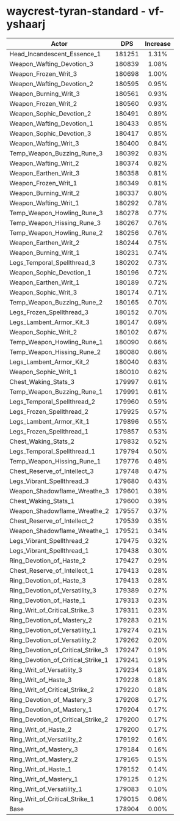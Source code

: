 # waycrest-tyran-standard - vf-yshaarj
| Actor | DPS | Increase |
|---|:---:|:---:|
|Head_Incandescent_Essence_1|181251|1.31%|
|Weapon_Wafting_Devotion_3|180839|1.08%|
|Weapon_Frozen_Writ_3|180698|1.00%|
|Weapon_Wafting_Devotion_2|180595|0.95%|
|Weapon_Burning_Writ_3|180561|0.93%|
|Weapon_Frozen_Writ_2|180560|0.93%|
|Weapon_Sophic_Devotion_2|180491|0.89%|
|Weapon_Wafting_Devotion_1|180433|0.85%|
|Weapon_Sophic_Devotion_3|180417|0.85%|
|Weapon_Wafting_Writ_3|180400|0.84%|
|Temp_Weapon_Buzzing_Rune_3|180392|0.83%|
|Weapon_Wafting_Writ_2|180374|0.82%|
|Weapon_Earthen_Writ_3|180358|0.81%|
|Weapon_Frozen_Writ_1|180349|0.81%|
|Weapon_Burning_Writ_2|180337|0.80%|
|Weapon_Wafting_Writ_1|180292|0.78%|
|Temp_Weapon_Howling_Rune_3|180278|0.77%|
|Temp_Weapon_Hissing_Rune_3|180267|0.76%|
|Temp_Weapon_Howling_Rune_2|180256|0.76%|
|Weapon_Earthen_Writ_2|180244|0.75%|
|Weapon_Burning_Writ_1|180231|0.74%|
|Legs_Temporal_Spellthread_3|180202|0.73%|
|Weapon_Sophic_Devotion_1|180196|0.72%|
|Weapon_Earthen_Writ_1|180189|0.72%|
|Weapon_Sophic_Writ_3|180174|0.71%|
|Temp_Weapon_Buzzing_Rune_2|180165|0.70%|
|Legs_Frozen_Spellthread_3|180152|0.70%|
|Legs_Lambent_Armor_Kit_3|180147|0.69%|
|Weapon_Sophic_Writ_2|180102|0.67%|
|Temp_Weapon_Howling_Rune_1|180090|0.66%|
|Temp_Weapon_Hissing_Rune_2|180080|0.66%|
|Legs_Lambent_Armor_Kit_2|180040|0.63%|
|Weapon_Sophic_Writ_1|180010|0.62%|
|Chest_Waking_Stats_3|179997|0.61%|
|Temp_Weapon_Buzzing_Rune_1|179991|0.61%|
|Legs_Temporal_Spellthread_2|179960|0.59%|
|Legs_Frozen_Spellthread_2|179925|0.57%|
|Legs_Lambent_Armor_Kit_1|179896|0.55%|
|Legs_Frozen_Spellthread_1|179857|0.53%|
|Chest_Waking_Stats_2|179832|0.52%|
|Legs_Temporal_Spellthread_1|179794|0.50%|
|Temp_Weapon_Hissing_Rune_1|179776|0.49%|
|Chest_Reserve_of_Intellect_3|179748|0.47%|
|Legs_Vibrant_Spellthread_3|179680|0.43%|
|Weapon_Shadowflame_Wreathe_3|179601|0.39%|
|Chest_Waking_Stats_1|179600|0.39%|
|Weapon_Shadowflame_Wreathe_2|179557|0.37%|
|Chest_Reserve_of_Intellect_2|179539|0.35%|
|Weapon_Shadowflame_Wreathe_1|179521|0.34%|
|Legs_Vibrant_Spellthread_2|179475|0.32%|
|Legs_Vibrant_Spellthread_1|179438|0.30%|
|Ring_Devotion_of_Haste_2|179427|0.29%|
|Chest_Reserve_of_Intellect_1|179413|0.28%|
|Ring_Devotion_of_Haste_3|179413|0.28%|
|Ring_Devotion_of_Versatility_3|179389|0.27%|
|Ring_Devotion_of_Haste_1|179313|0.23%|
|Ring_Writ_of_Critical_Strike_3|179311|0.23%|
|Ring_Devotion_of_Mastery_2|179283|0.21%|
|Ring_Devotion_of_Versatility_1|179274|0.21%|
|Ring_Devotion_of_Versatility_2|179262|0.20%|
|Ring_Devotion_of_Critical_Strike_3|179247|0.19%|
|Ring_Devotion_of_Critical_Strike_1|179241|0.19%|
|Ring_Writ_of_Versatility_3|179234|0.18%|
|Ring_Writ_of_Haste_3|179228|0.18%|
|Ring_Writ_of_Critical_Strike_2|179220|0.18%|
|Ring_Devotion_of_Mastery_3|179208|0.17%|
|Ring_Devotion_of_Mastery_1|179204|0.17%|
|Ring_Devotion_of_Critical_Strike_2|179200|0.17%|
|Ring_Writ_of_Haste_2|179200|0.17%|
|Ring_Writ_of_Versatility_2|179192|0.16%|
|Ring_Writ_of_Mastery_3|179184|0.16%|
|Ring_Writ_of_Mastery_2|179165|0.15%|
|Ring_Writ_of_Haste_1|179152|0.14%|
|Ring_Writ_of_Mastery_1|179125|0.12%|
|Ring_Writ_of_Versatility_1|179083|0.10%|
|Ring_Writ_of_Critical_Strike_1|179015|0.06%|
|Base|178904|0.00%|
